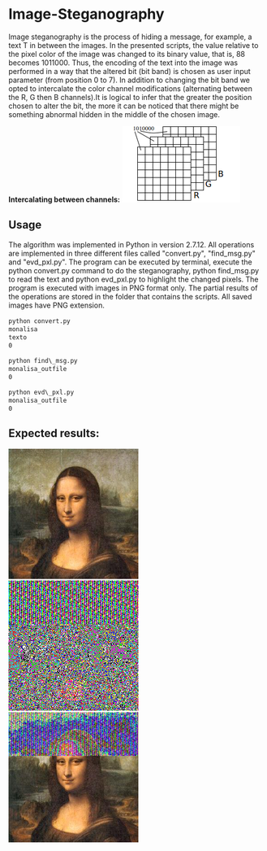 # Image-Steganography

Image steganography is the process of hiding a message, for example, a text T in between the images. In the presented scripts, the value relative to the pixel color of the image was changed to its binary value, that is, 88 becomes 1011000. Thus, the encoding of the text into the image was performed in a way that the altered bit (bit band) is chosen as user input parameter (from position 0 to 7). In addition to changing the bit band we opted to intercalate the color channel modifications (alternating between the R, G then B channels).It is logical to infer that the greater the position chosen to alter the bit, the more it can be noticed that there might be something abnormal hidden in the middle of the chosen image.

**Intercalating between channels:**
![concept](rgb.png)

## Usage

The algorithm was implemented in Python in version 2.7.12. All operations are implemented in three different files called "convert.py", "find_msg.py" and "evd_pxl.py". The program can be executed by terminal, execute the python convert.py command to do the steganography, python find_msg.py to read the text and python evd_pxl.py to highlight the changed pixels. The program is executed with images in PNG format only. The partial results of the operations are stored in the folder that contains the scripts. All saved images have PNG extension.

```
python convert.py
monalisa
texto
0
```

```
python find\_msg.py
monalisa_outfile
0
```

```
python evd\_pxl.py
monalisa_outfile
0
```
## Expected results:

![out0](monalisa_outfile.png)![out1](monalisa_outfile_pixel_distribution.png)![out2](monalisa_outfile_7.png)


